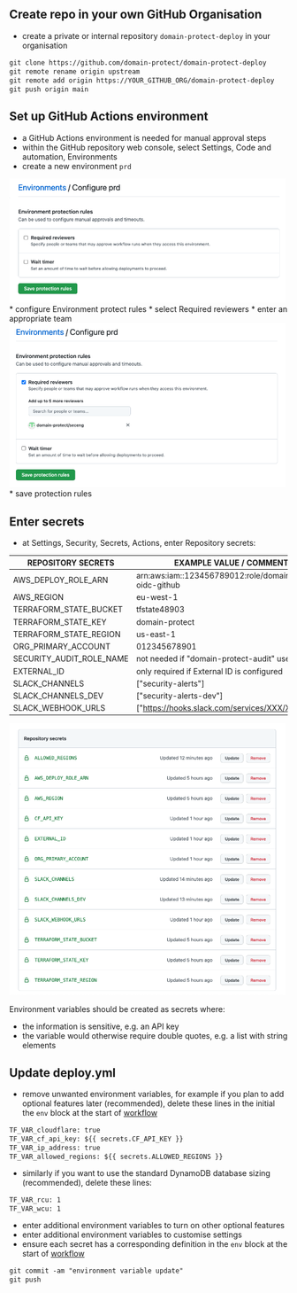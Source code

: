 ## Create repo in your own GitHub Organisation
* create a private or internal repository `domain-protect-deploy` in your organisation
```
git clone https://github.com/domain-protect/domain-protect-deploy
git remote rename origin upstream
git remote add origin https://YOUR_GITHUB_ORG/domain-protect-deploy
git push origin main
```

## Set up GitHub Actions environment
* a GitHub Actions environment is needed for manual approval steps
* within the GitHub repository web console, select Settings, Code and automation, Environments
* create a new environment `prd`
<img src="images/actions-environment.png" width="500">
* configure Environment protect rules
* select Required reviewers
* enter an appropriate team
<img src="images/actions-env-protection.png" width="500">
* save protection rules

## Enter secrets
* at Settings, Security, Secrets, Actions, enter Repository secrets:

| REPOSITORY SECRETS              | EXAMPLE VALUE / COMMENT                          |
| ------------------------------- | -------------------------------------------------|
| AWS_DEPLOY_ROLE_ARN             | arn:aws:iam::123456789012:role/domain-protect-oidc-github |
| AWS_REGION                      | eu-west-1    |
| TERRAFORM_STATE_BUCKET          | tfstate48903                                     |
| TERRAFORM_STATE_KEY             | domain-protect                                   |
| TERRAFORM_STATE_REGION          | us-east-1                                        |  
| ORG_PRIMARY_ACCOUNT             | 012345678901                                     | 
| SECURITY_AUDIT_ROLE_NAME        | not needed if "domain-protect-audit" used        |
| EXTERNAL_ID                     | only required if External ID is configured       |
| SLACK_CHANNELS                  | ["security-alerts"]                              |
| SLACK_CHANNELS_DEV              | ["security-alerts-dev"]                          |
| SLACK_WEBHOOK_URLS              | ["https://hooks.slack.com/services/XXX/XXX/XXX"] | 

<img src="images/actions-secrets.png" width="500">

Environment variables should be created as secrets where:
* the information is sensitive, e.g. an API key
* the variable would otherwise require double quotes, e.g. a list with string elements

## Update deploy.yml
* remove unwanted environment variables, for example if you plan to add optional features later (recommended), delete these lines in the initial the `env` block at the start of [workflow](../.github/workflows/deploy.yml)
```
TF_VAR_cloudflare: true
TF_VAR_cf_api_key: ${{ secrets.CF_API_KEY }}
TF_VAR_ip_address: true
TF_VAR_allowed_regions: ${{ secrets.ALLOWED_REGIONS }}
```
* similarly if you want to use the standard DynamoDB database sizing (recommended), delete these lines:
```
TF_VAR_rcu: 1
TF_VAR_wcu: 1
```
* enter additional environment variables to turn on other optional features
* enter additional environment variables to customise settings
* ensure each secret has a corresponding definition in the `env` block at the start of [workflow](../.github/workflows/deploy.yml)
```
git commit -am "environment variable update"
git push
```